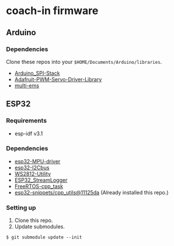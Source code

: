 # coach-in firmware
## Arduino
### Dependencies

Clone these repos into your `$HOME/Documents/Arduino/libraries`.
- [Arduino_SPI-Stack](https://github.com/0x0c/Arduino_SPI-Stack)
- [Adafruit-PWM-Servo-Driver-Library](https://github.com/adafruit/Adafruit-PWM-Servo-Driver-Library)
- [multi-ems](https://github.com/rkmtlab/multi-ems)

## ESP32
### Requirements

- esp-idf v3.1

### Dependencies

- [esp32-MPU-driver](https://github.com/natanaeljr/esp32-MPU-driver)
- [esp32-I2Cbus](https://github.com/natanaeljr/esp32-I2Cbus)
- [WS2812-Utility](https://github.com/0x0c/WS2812-Utility)
- [ESP32_StreamLogger](https://github.com/0x0c/ESP32_StreamLogger)
- [FreeRTOS-cpp_task](https://github.com/0x0c/FreeRTOS-cpp_task)
- [esp32-snippets/cpp_utils@11125da](https://github.com/nkolban/esp32-snippets/tree/11125da923a4921e17f6524187587ad4120cd8d0) (Already installed this repo.)

### Setting up

1. Clone this repo.
2. Update submodules.

```
$ git submodule update --init
```
